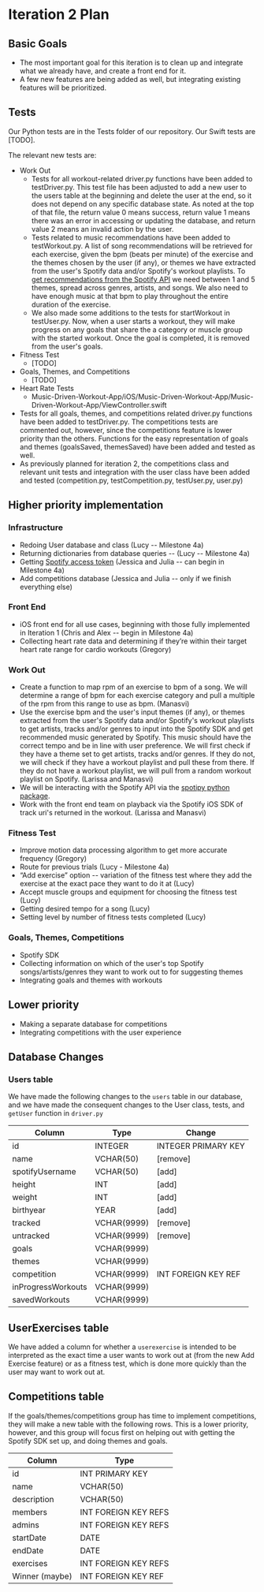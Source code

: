 Iteration 2 Plan
================

Basic Goals
-----------

*   The most important goal for this iteration is to clean up and integrate what we already have, and create a front end for it.
*   A few new features are being added as well, but integrating existing features will be prioritized.


Tests
-----

Our Python tests are in the Tests folder of our repository. Our Swift tests are [TODO].

The relevant new tests are:

* Work Out
	* Tests for all workout-related driver.py functions have been added to testDriver.py. This test file
	has been adjusted to add a new user to the users table at the beginning and delete the user at the
	end, so it does not depend on any specific database state. As noted at the top of that file, the return
	value 0 means success, return value 1 means there was an error in accessing or updating the database,
	and return value 2 means an invalid action by the user.
	* Tests related to music recommendations have been added to testWorkout.py. A list of song recommendations
	will be retrieved for each exercise, given the bpm (beats per minute) of the exercise and the themes chosen
	by the user (if any), or themes we have extracted from the user's Spotify data and/or Spotify's workout playlists.
	To [get recommendations from the Spotify API](https://developer.spotify.com/web-api/get-recommendations/) we need
	between 1 and 5 themes, spread across genres, artists, and songs. We also need to have enough music at that bpm to play
	throughout the entire duration of the exercise.
	* We also made some additions to the tests for startWorkout in testUser.py. Now, when a user starts a workout,
	they will make progress on any goals that share the a category or muscle group with the started workout.
	Once the goal is completed, it is removed from the user's goals. 
* Fitness Test
	* [TODO]
* Goals, Themes, and Competitions
	* [TODO]
* Heart Rate Tests
	* Music-Driven-Workout-App/iOS/Music-Driven-Workout-App/Music-Driven-Workout-App/ViewController.swift
* Tests for all goals, themes, and competitions related driver.py functions have been added to testDriver.py. The 	  competitions tests are commented out, however, since the competitions feature is lower priority than the others. 		Functions for the easy representation of goals and themes (goalsSaved, themesSaved) have been added and tested as 	  well.
* As previously planned for iteration 2, the competitions class and relevant unit tests and integration with the user 	      class have been added and tested (competition.py, testCompetition.py, testUser.py, user.py)

Higher priority implementation
------------------------------

### Infrastructure

*   Redoing User database and class (Lucy -- Milestone 4a)
*   Returning dictionaries from database queries -- (Lucy -- Milestone 4a)
*   Getting [Spotify access token](https://www.google.com/url?q=https://developer.spotify.com/web-api/authorization-guide/&sa=D&ust=1519334535014000&usg=AFQjCNGqFfJiDSSWEdY0BWoMqHAZHrztxQ) (Jessica and Julia -- can begin in Milestone 4a)
*   Add competitions database (Jessica and Julia -- only if we finish everything else)

### Front End

*   iOS front end for all use cases, beginning with those fully implemented in Iteration 1 (Chris and Alex -- begin in Milestone 4a)
*   Collecting heart rate data and determining if they’re within their target heart rate range for cardio workouts (Gregory)


### Work Out
* Create a function to map rpm of an exercise to bpm of a song. We will determine a range of bpm for each exercise category and pull a multiple of the rpm from this range to use as bpm. (Manasvi)
* Use the exercise bpm and the user's input themes (if any), or themes extracted from the user's Spotify data
 and/or Spotify's workout playlists to get artists, tracks and/or genres to input into the Spotify SDK and get recommended music generated by Spotify. This music should have the correct tempo and be in line with user preference.  We will first check if they have a theme set to get artists, tracks and/or genres. If they do not, we will check if they have a workout playlist and pull these from there. If they do not have a workout playlist, we will pull from a random workout playlist on Spotify. (Larissa and Manasvi)
* We will be interacting with the Spotify API via the [spotipy python package](https://github.com/plamere/spotipy).
* Work with the front end team on playback via the Spotify iOS SDK of track uri's returned in the workout. (Larissa and Manasvi)

### Fitness Test

*   Improve motion data processing algorithm to get more accurate frequency (Gregory)
*   Route for previous trials (Lucy - Milestone 4a)
*   “Add exercise” option -- variation of the fitness test where they add the exercise at the exact pace they want to do it at (Lucy)
*   Accept muscle groups and equipment for choosing the fitness test (Lucy)
*   Getting desired tempo for a song (Lucy)
*   Setting level by number of fitness tests completed (Lucy)

### Goals, Themes, Competitions

*   Spotify SDK
*   Collecting information on which of the user's top Spotify songs/artists/genres they want to work out to for suggesting themes
*   Integrating goals and themes with workouts

Lower priority
--------------

*   Making a separate database for competitions
*   Integrating competitions with the user experience

Database Changes
----------------

### Users table

We have made the following changes to the `users` table in our database, and we have made the consequent changes to the User class, tests, and `getUser` function in `driver.py`

| Column             | Type        | Change              |
| ------------------ |------------ | --------------------|
| id                 | INTEGER     | INTEGER PRIMARY KEY |
| name               | VCHAR(50)   | \[remove\]          |
| spotifyUsername    | VCHAR(50)   | \[add\]             |
| height             | INT         | \[add\]             |
| weight             | INT         | \[add\]             |
| birthyear          | YEAR        | \[add\]             |
| tracked            | VCHAR(9999) | \[remove\]          |
| untracked          | VCHAR(9999) | \[remove\]          |
| goals              | VCHAR(9999) |                     |
| themes             | VCHAR(9999) |                     |
| competition        | VCHAR(9999) | INT FOREIGN KEY REF |
| inProgressWorkouts | VCHAR(9999) |                     |
| savedWorkouts      | VCHAR(9999) |                     |

UserExercises table
-------------------

We have added a column for whether a `userexercise` is intended to be interpreted as the exact time a user wants to work out at (from the new Add Exercise feature) or as a fitness test, which is done more quickly than the user may want to work out at.

Competitions table
------------------

If the goals/themes/competitions group has time to implement competitions, they will make a new table with the following rows. This is a lower priority, however, and this group will focus first on helping out with getting the Spotify SDK set up, and doing themes and goals.

| Column              | Type                 |
| ------------------- | -------------------- |
| id                  | INT PRIMARY KEY      |
| name                | VCHAR(50)            |
| description         | VCHAR(50)            |
| members             | INT FOREIGN KEY REFS |
| admins              | INT FOREIGN KEY REFS |
| startDate           | DATE                 |
| endDate             | DATE                 |
| exercises           | INT FOREIGN KEY REFS |
| Winner (maybe)      | INT FOREIGN KEY REF  |
